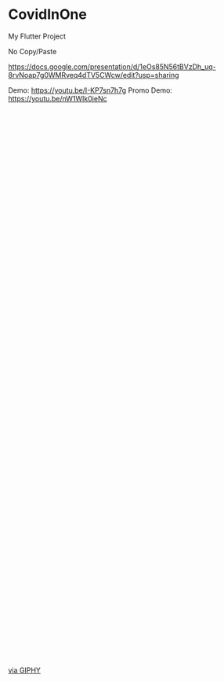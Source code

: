 # CovidInOne

My Flutter Project

No Copy/Paste

https://docs.google.com/presentation/d/1eOs85N56tBVzDh_uq-8rvNoap7g0WMRveq4dTV5CWcw/edit?usp=sharing

Demo: https://youtu.be/I-KP7sn7h7g
Promo Demo: https://youtu.be/nW1WIk0ieNc
<div style="width:100%;height:0;padding-bottom:222%;position:relative;"><a src="https://giphy.com/embed/eCji0ltsNl7evvZkIG" width="100%" height="100%" style="position:absolute" frameBorder="0" class="giphy-embed" allowFullScreen></a></div><p><a href="https://giphy.com/gifs/eCji0ltsNl7evvZkIG">via GIPHY</a></p>



